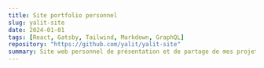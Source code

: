 ```yaml
---
title: Site portfolio personnel
slug: yalit-site
date: 2024-01-01
tags: [React, Gatsby, Tailwind, Markdown, GraphQL]
repository: "https://github.com/yalit/yalit-site"
summary: Site web personnel de présentation et de partage de mes projets. Utilisation d'un nouveau framework Gatsby, d'un design minimaliste et d'un contenu dynamique. L'idée est de partager mes projets, mes articles et mes idées en découvrant de nouveaux outils.
---
```

